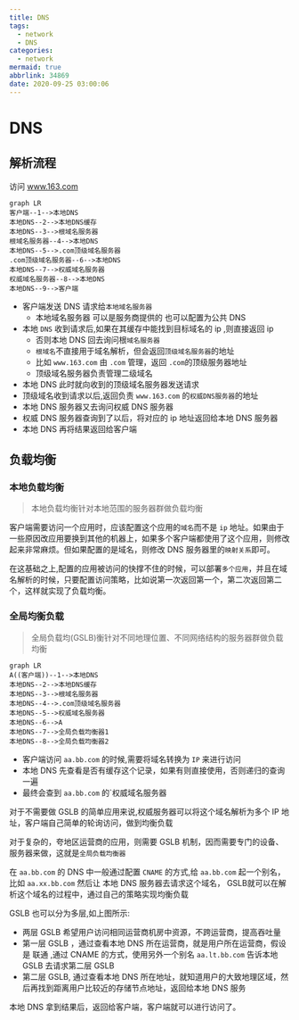 ```yaml
---
title: DNS
tags:
  - network
  - DNS
categories:
  - network
mermaid: true
abbrlink: 34869
date: 2020-09-25 03:00:06
---
```

# DNS

## 解析流程

访问 www.163.com


```mermaid
graph LR
客户端--1-->本地DNS
本地DNS--2-->本地DNS缓存
本地DNS--3-->根域名服务器
根域名服务器--4-->本地DNS
本地DNS--5-->.com顶级域名服务器
.com顶级域名服务器--6-->本地DNS
本地DNS--7-->权威域名服务器
权威域名服务器--8-->本地DNS
本地DNS--9-->客户端
```

- 客户端发送 DNS 请求给`本地域名服务器`
    - 本地域名服务器 可以是服务商提供的 也可以配置为公共 DNS
- 本地 `DNS` 收到请求后,如果在其缓存中能找到目标域名的 ip ,则直接返回 ip
    - 否则本地 DNS 回去询问根`域名服务器`
    - `根域名`不直接用于域名解析，但会返回`顶级域名服务器`的地址
    - 比如 `www.163.com` 由 `.com` 管理，返回 `.com`的顶级服务器地址
    - 顶级域名服务器负责管理二级域名
- 本地 DNS 此时就向收到的顶级域名服务器发送请求
- 顶级域名收到请求以后,返回负责 `www.163.com` 的`权威DNS服务器`的地址
- 本地 DNS 服务器又去询问权威 DNS 服务器
- 权威 DNS 服务器查询到了以后，将对应的 ip 地址返回给本地 DNS 服务器
- 本地 DNS 再将结果返回给客户端

## 负载均衡

### 本地负载均衡

>本地负载均衡针对本地范围的服务器群做负载均衡

客户端需要访问一个应用时，应该配置这个应用的`域名`而不是 `ip` 地址。如果由于一些原因改应用要换到其他的机器上，如果多个客户端都使用了这个应用，则修改起来非常麻烦。但如果配置的是域名，则修改 DNS 服务器里的`映射关系`即可。

在这基础之上,配置的应用被访问的快撑不住的时候，可以部署`多个应用`，并且在域名解析的时候，只要配置访问策略，比如说第一次返回第一个，第二次返回第二个，这样就实现了负载均衡。

### 全局均衡负载

>全局负载均(GSLB)衡针对不同地理位置、不同网络结构的服务器群做负载均衡



```mermaid
graph LR
A((客户端))--1-->本地DNS
本地DNS--2-->本地DNS缓存
本地DNS--3-->根域名服务器
本地DNS--4-->.com顶级域名服务器
本地DNS--5-->权威域名服务器
本地DNS--6-->A
本地DNS--7-->全局负载均衡器1
本地DNS--8-->全局负载均衡器2
```

- 客户端访问 `aa.bb.com` 的时候,需要将域名转换为 `IP` 来进行访问
- 本地 DNS 先查看是否有缓存这个记录，如果有则直接使用，否则递归的查询一遍
- 最终会查到 `aa.bb.com` 的`权威域名服务器

对于不需要做 GSLB 的简单应用来说,权威服务器可以将这个域名解析为多个 IP 地址，客户端自己简单的轮询访问，做到均衡负载

对于复杂的，夸地区运营商的应用，则需要 GSLB 机制，因而需要专门的设备、服务器来做，这就是`全局负载均衡器`

在 `aa.bb.com` 的 DNS 中一般通过配置 `CNAME` 的方式,给 `aa.bb.com` 起一个别名，比如 `aa.xx.bb.com` 然后让 本地 DNS 服务器去请求这个域名， GSLB就可以在解析这个域名的过程中，通过自己的策略实现均衡负载

GSLB 也可以分为多层,如上图所示:

- 两层 GSLB 希望用户访问相同运营商机房中资源，不跨运营商，提高吞吐量
- 第一层 GSLB ，通过查看本地 DNS 所在运营商，就是用户所在运营商，假设是 联通 ,通过 CNAME 的方式，使用另外一个别名 `aa.lt.bb.com` 告诉本地 GSLB 去请求第二层 GSLB
- 第二层 GSLB, 通过查看本地 DNS 所在地址，就知道用户的大致地理区域，然后再找到距离用户比较近的存储节点地址，返回给本地 DNS 服务

本地 DNS 拿到结果后，返回给客户端，客户端就可以进行访问了。

